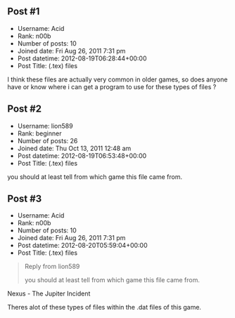 ## Post #1
- Username: Acid
- Rank: n00b
- Number of posts: 10
- Joined date: Fri Aug 26, 2011 7:31 pm
- Post datetime: 2012-08-19T06:28:44+00:00
- Post Title: (.tex) files

I think these files are actually very common in older games, so does anyone have or know where i can get a program to use for these types of files ?
## Post #2
- Username: lion589
- Rank: beginner
- Number of posts: 26
- Joined date: Thu Oct 13, 2011 12:48 am
- Post datetime: 2012-08-19T06:53:48+00:00
- Post Title: (.tex) files

you should at least tell from which game this file came from.
## Post #3
- Username: Acid
- Rank: n00b
- Number of posts: 10
- Joined date: Fri Aug 26, 2011 7:31 pm
- Post datetime: 2012-08-20T05:59:04+00:00
- Post Title: (.tex) files

> Reply from lion589
>
> you should at least tell from which game this file came from.

Nexus - The Jupiter Incident 

Theres alot of these types of files within the .dat files of this game.
